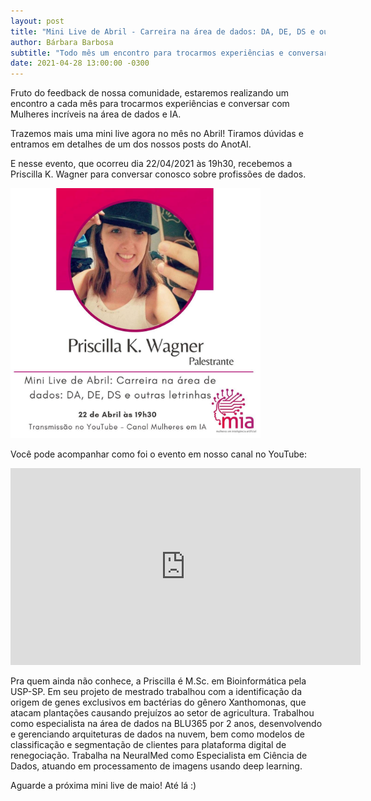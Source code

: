 ```yaml
---
layout: post
title: "Mini Live de Abril - Carreira na área de dados: DA, DE, DS e outras letrinhas"
author: Bárbara Barbosa
subtitle: "Todo mês um encontro para trocarmos experiências e conversar com Mulheres incríveis na área de dados e IA. Vem com a gente!"
date: 2021-04-28 13:00:00 -0300
---
```


Fruto do feedback de nossa comunidade, estaremos realizando um encontro a cada mês para trocarmos experiências e conversar com Mulheres incríveis na área de dados e IA.

Trazemos mais uma mini live agora no mês no Abril! Tiramos dúvidas e entramos em detalhes de um dos nossos posts do AnotAI.

E nesse evento, que ocorreu dia 22/04/2021 às 19h30, recebemos a Priscilla K. Wagner para conversar conosco sobre profissões de dados.

<img src="https://raw.githubusercontent.com/mulheres-em-ia/mulheres-em-ia.github.io/main/img/mini_live_abr_21.jpg" alt="Post Mini Live" width="400"/>

Você pode acompanhar como foi o evento em nosso canal no YouTube: 

<iframe width="560" height="315" src="https://www.youtube.com/embed/EhrYP0l-RFE" title="YouTube video player" frameborder="0" allow="accelerometer; autoplay; clipboard-write; encrypted-media; gyroscope; picture-in-picture" allowfullscreen></iframe>

Pra quem ainda não conhece, a Priscilla é M.Sc. em Bioinformática pela USP-SP. Em seu projeto de mestrado trabalhou com a identificação da origem de genes exclusivos em bactérias do gênero Xanthomonas, que atacam plantações causando prejuízos ao setor de agricultura. Trabalhou como especialista na área de dados na BLU365 por 2 anos, desenvolvendo e gerenciando arquiteturas de dados na nuvem, bem como modelos de classificação e segmentação de clientes para plataforma digital de renegociação. Trabalha na NeuralMed como Especialista em Ciência de Dados, atuando em processamento de imagens usando deep learning.

Aguarde a próxima mini live de maio! Até lá :)
